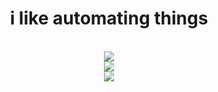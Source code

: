 <h1 align="center" font-weight="bold">i like automating things</h1>
<p align="center">
  <br>
  <img src="https://github-readme-stats.vercel.app/api?username=michaelshumshum&border_radius=20&bg_color=45,754728,366673&title_color=FFFFFF&text_color=FFFFFF&icon_color=FFFFFF&hide_border=true&show_icons=true" />
  <br>
  <img src="https://github-readme-stats.vercel.app/api/top-langs/?username=michaelshumshum&layout=compact&langs_count=10&border_radius=20&bg_color=0,754728,366673&title_color=FFFFFF&text_color=FFFFFF&hide_border=true"/>
  <br>
  <img src="https://github-readme-stats.vercel.app/api/wakatime?username=f71e702c-bcaa-4349-97ad-837a5ed1bb3f&layout=compact&langs_count=10&border_radius=20&bg_color=0,754728,366673&title_color=FFFFFF&text_color=FFFFFF&hide_border=true"/>
</p>
